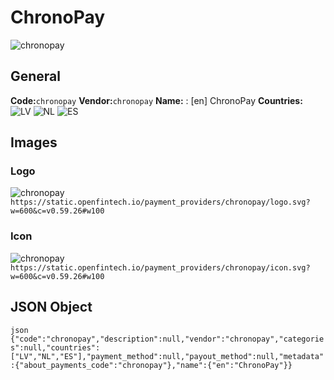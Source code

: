 # ChronoPay 
![chronopay](https://static.openfintech.io/payment_providers/chronopay/logo.svg?w=600&c=v0.59.26#w100) 
## General 
**Code:**`chronopay` 
**Vendor:**`chronopay` 
**Name:** 
:	[en] ChronoPay 
**Countries:** 
![LV](https://cdnjs.cloudflare.com/ajax/libs/flag-icon-css/3.3.0/flags/4x3/LV.svg#w24) 
![NL](https://cdnjs.cloudflare.com/ajax/libs/flag-icon-css/3.3.0/flags/4x3/NL.svg#w24) 
![ES](https://cdnjs.cloudflare.com/ajax/libs/flag-icon-css/3.3.0/flags/4x3/ES.svg#w24) 
 
## Images 
### Logo 
![chronopay](https://static.openfintech.io/payment_providers/chronopay/logo.svg?w=600&c=v0.59.26#w100) 
``` https://static.openfintech.io/payment_providers/chronopay/logo.svg?w=600&c=v0.59.26#w100 ``` 
### Icon 
![chronopay](https://static.openfintech.io/payment_providers/chronopay/icon.svg?w=600&c=v0.59.26#w100) 
``` https://static.openfintech.io/payment_providers/chronopay/icon.svg?w=600&c=v0.59.26#w100 ``` 
## JSON Object 
```json {"code":"chronopay","description":null,"vendor":"chronopay","categories":null,"countries":["LV","NL","ES"],"payment_method":null,"payout_method":null,"metadata":{"about_payments_code":"chronopay"},"name":{"en":"ChronoPay"}} ``` 
